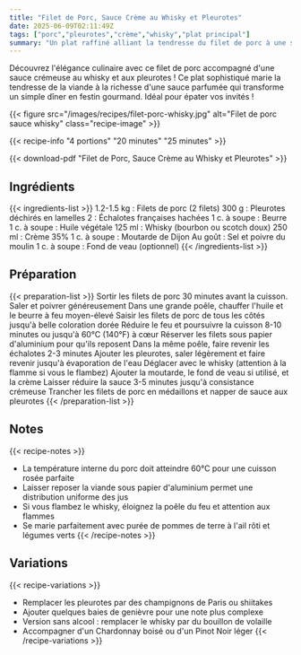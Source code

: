 ```yaml
---
title: "Filet de Porc, Sauce Crème au Whisky et Pleurotes"
date: 2025-06-09T02:11:49Z
tags: ["porc","pleurotes","crème","whisky","plat principal"]
summary: "Un plat raffiné alliant la tendresse du filet de porc à une sauce crémeuse au whisky et aux pleurotes. Parfait pour un dîner élégant avec des saveurs complexes et harmonieuses."
---
```


Découvrez l'élégance culinaire avec ce filet de porc accompagné d'une sauce crémeuse au whisky et aux pleurotes ! Ce plat sophistiqué marie la tendresse de la viande à la richesse d'une sauce parfumée qui transforme un simple dîner en festin gourmand. Idéal pour épater vos invités !

<!--more-->

{{< figure src="/images/recipes/filet-porc-whisky.jpg" alt="Filet de porc sauce whisky" class="recipe-image" >}}

{{< recipe-info "4 portions" "20 minutes" "25 minutes" >}}

{{< download-pdf "Filet de Porc, Sauce Crème au Whisky et Pleurotes" >}}

## Ingrédients

{{< ingredients-list >}}
1.2-1.5 kg : Filets de porc (2 filets)
300 g : Pleurotes déchirés en lamelles
2 : Échalotes françaises hachées
1 c. à soupe : Beurre
1 c. à soupe : Huile végétale
125 ml : Whisky (bourbon ou scotch doux)
250 ml : Crème 35%
1 c. à soupe : Moutarde de Dijon
Au goût : Sel et poivre du moulin
1 c. à soupe : Fond de veau (optionnel)
{{< /ingredients-list >}}

## Préparation

{{< preparation-list >}}
Sortir les filets de porc 30 minutes avant la cuisson. Saler et poivrer généreusement
Dans une grande poêle, chauffer l'huile et le beurre à feu moyen-élevé
Saisir les filets de porc de tous les côtés jusqu'à belle coloration dorée
Réduire le feu et poursuivre la cuisson 8-10 minutes ou jusqu'à 60°C (140°F) à cœur
Réserver les filets sous papier d'aluminium pour qu'ils reposent
Dans la même poêle, faire revenir les échalotes 2-3 minutes
Ajouter les pleurotes, saler légèrement et faire revenir jusqu'à évaporation de l'eau
Déglacer avec le whisky (attention à la flamme si vous le flambez)
Ajouter la moutarde, le fond de veau si utilisé, et la crème
Laisser réduire la sauce 3-5 minutes jusqu'à consistance crémeuse
Trancher les filets de porc en médaillons et napper de sauce aux pleurotes
{{< /preparation-list >}}

## Notes

{{< recipe-notes >}}
- La température interne du porc doit atteindre 60°C pour une cuisson rosée parfaite
- Laisser reposer la viande sous papier d'aluminium permet une distribution uniforme des jus
- Si vous flambez le whisky, éloignez la poêle du feu et attention aux flammes
- Se marie parfaitement avec purée de pommes de terre à l'ail rôti et légumes verts
{{< /recipe-notes >}}

## Variations

{{< recipe-variations >}}
- Remplacer les pleurotes par des champignons de Paris ou shiitakes
- Ajouter quelques baies de genièvre pour une note plus complexe
- Version sans alcool : remplacer le whisky par du bouillon de volaille
- Accompagner d'un Chardonnay boisé ou d'un Pinot Noir léger
{{< /recipe-variations >}}